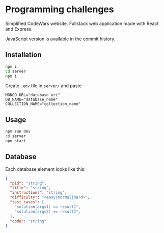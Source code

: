 # Programming challenges

Simplified CodeWars website.
Fullstack web application made with React and Express.

JavaScript version is available in the commit history.

## Installation

```bash
npm i
cd server
npm i
```

Create `.env` file in `server/` and paste

```env
MONGO_URL="database_uri"
DB_NAME="database_name"
COLLECTION_NAME="collection_name"
```

## Usage

```bash
npm run dev
cd server
npm start
```

## Database

Each database element looks like this:

```json
{
  "pid": "string",
  "title": "string",
  "instructions": "string",
  "difficulty": "<easy|normal|hard>",
  "test_cases": [
    "solution(args1) == result1",
    "solution(args2) == result2",
  ],
  "code": "string"
}
```
